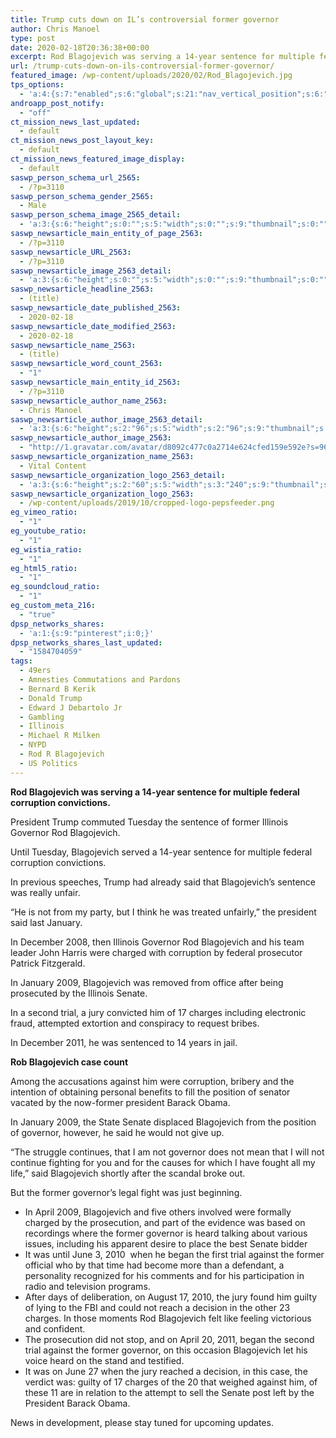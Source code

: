 ```yaml
---
title: Trump cuts down on IL’s controversial former governor
author: Chris Manoel
type: post
date: 2020-02-18T20:36:38+00:00
excerpt: Rod Blagojevich was serving a 14-year sentence for multiple federal corruption convictions.
url: /trump-cuts-down-on-ils-controversial-former-governor/
featured_image: /wp-content/uploads/2020/02/Rod_Blagojevich.jpg
tps_options:
  - 'a:4:{s:7:"enabled";s:6:"global";s:21:"nav_vertical_position";s:6:"global";s:23:"nav_hide_on_first_slide";b:0;s:23:"slide_loading_mechanism";s:6:"global";}'
androapp_post_notify:
  - "off"
ct_mission_news_last_updated:
  - default
ct_mission_news_post_layout_key:
  - default
ct_mission_news_featured_image_display:
  - default
saswp_person_schema_url_2565:
  - /?p=3110
saswp_person_schema_gender_2565:
  - Male
saswp_person_schema_image_2565_detail:
  - 'a:3:{s:6:"height";s:0:"";s:5:"width";s:0:"";s:9:"thumbnail";s:0:"";}'
saswp_newsarticle_main_entity_of_page_2563:
  - /?p=3110
saswp_newsarticle_URL_2563:
  - /?p=3110
saswp_newsarticle_image_2563_detail:
  - 'a:3:{s:6:"height";s:0:"";s:5:"width";s:0:"";s:9:"thumbnail";s:0:"";}'
saswp_newsarticle_headline_2563:
  - (title)
saswp_newsarticle_date_published_2563:
  - 2020-02-18
saswp_newsarticle_date_modified_2563:
  - 2020-02-18
saswp_newsarticle_name_2563:
  - (title)
saswp_newsarticle_word_count_2563:
  - "1"
saswp_newsarticle_main_entity_id_2563:
  - /?p=3110
saswp_newsarticle_author_name_2563:
  - Chris Manoel
saswp_newsarticle_author_image_2563_detail:
  - 'a:3:{s:6:"height";s:2:"96";s:5:"width";s:2:"96";s:9:"thumbnail";s:75:"http://1.gravatar.com/avatar/d8092c477c0a2714e624cfed159e592e?s=96&d=mm&r=g";}'
saswp_newsarticle_author_image_2563:
  - "http://1.gravatar.com/avatar/d8092c477c0a2714e624cfed159e592e?s=96&d=mm&r=g"
saswp_newsarticle_organization_name_2563:
  - Vital Content
saswp_newsarticle_organization_logo_2563_detail:
  - 'a:3:{s:6:"height";s:2:"60";s:5:"width";s:3:"240";s:9:"thumbnail";s:82:"/wp-content/uploads/2019/10/cropped-logo-pepsfeeder.png";}'
saswp_newsarticle_organization_logo_2563:
  - /wp-content/uploads/2019/10/cropped-logo-pepsfeeder.png
eg_vimeo_ratio:
  - "1"
eg_youtube_ratio:
  - "1"
eg_wistia_ratio:
  - "1"
eg_html5_ratio:
  - "1"
eg_soundcloud_ratio:
  - "1"
eg_custom_meta_216:
  - "true"
dpsp_networks_shares:
  - 'a:1:{s:9:"pinterest";i:0;}'
dpsp_networks_shares_last_updated:
  - "1584704059"
tags:
  - 49ers
  - Amnesties Commutations and Pardons
  - Bernard B Kerik
  - Donald Trump
  - Edward J Debartolo Jr
  - Gambling
  - Illinois
  - Michael R Milken
  - NYPD
  - Rod R Blagojevich
  - US Politics
---
```


**Rod Blagojevich was serving a 14-year sentence for multiple federal corruption convictions.**

President Trump commuted Tuesday the sentence of former Illinois Governor Rod Blagojevich.

Until Tuesday, Blagojevich served a 14-year sentence for multiple federal corruption convictions.

In previous speeches, Trump had already said that Blagojevich&#8217;s sentence was really unfair.

&#8220;He is not from my party, but I think he was treated unfairly,&#8221; the president said last January.

In December 2008, then Illinois Governor Rod Blagojevich and his team leader John Harris were charged with corruption by federal prosecutor Patrick Fitzgerald.

In January 2009, Blagojevich was removed from office after being prosecuted by the Illinois Senate.

In a second trial, a jury convicted him of 17 charges including electronic fraud, attempted extortion and conspiracy to request bribes.

In December 2011, he was sentenced to 14 years in jail.

**Rob Blagojevich case count**

Among the accusations against him were corruption, bribery and the intention of obtaining personal benefits to fill the position of senator vacated by the now-former president Barack Obama.

In January 2009, the State Senate displaced Blagojevich from the position of governor, however, he said he would not give up.

&#8220;The struggle continues, that I am not governor does not mean that I will not continue fighting for you and for the causes for which I have fought all my life,&#8221; said Blagojevich shortly after the scandal broke out.

But the former governor&#8217;s legal fight was just beginning.

- In April 2009, Blagojevich and five others involved were formally charged by the prosecution, and part of the evidence was based on recordings where the former governor is heard talking about various issues, including his apparent desire to place the best Senate bidder
- It was until June 3, 2010  when he began the first trial against the former official who by that time had become more than a defendant, a personality recognized for his comments and for his participation in radio and television programs.
- After days of deliberation, on August 17, 2010, the jury found him guilty of lying to the FBI and could not reach a decision in the other 23 charges. In those moments Rod Blagojevich felt like feeling victorious and confident.
- The prosecution did not stop, and on April 20, 2011, began the second trial against the former governor, on this occasion Blagojevich let his voice heard on the stand and testified.
- It was on June 27 when the jury reached a decision, in this case, the verdict was: guilty of 17 charges of the 20 that weighed against him, of these 11 are in relation to the attempt to sell the Senate post left by the President Barack Obama.

News in development, please stay tuned for upcoming updates.
